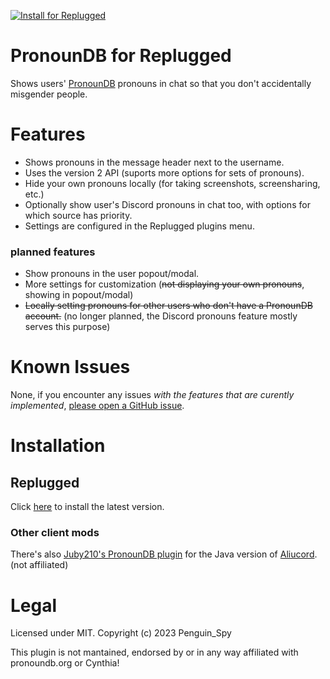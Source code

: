 [![Install for Replugged](https://img.shields.io/badge/Replugged-Install-7289da?logo=discord&logoColor=fff)](https://replugged.dev/install?identifier=dev.penguinspy.pronoundb)  
# PronounDB for Replugged
Shows users' [PronounDB](https://pronoundb.org) pronouns in chat so that you don't accidentally misgender people.

# Features
- Shows pronouns in the message header next to the username.
- Uses the version 2 API (suports more options for sets of pronouns).
- Hide your own pronouns locally (for taking screenshots, screensharing, etc.)
- Optionally show user's Discord pronouns in chat too, with options for which source has priority.
- Settings are configured in the Replugged plugins menu.
### planned features
- Show pronouns in the user popout/modal.
- More settings for customization (~~not displaying your own pronouns~~, showing in popout/modal)
- ~~Locally setting pronouns for other users who don't have a PronounDB account.~~ (no longer planned, the Discord pronouns feature mostly serves this purpose)


# Known Issues
None, if you encounter any issues *with the features that are curently implemented*, [please open a GitHub issue](https://github.com/Penguin-Spy/replugged-pronoundb/issues).

# Installation
## Replugged
Click [here](https://replugged.dev/install?identifier=dev.penguinspy.pronoundb) to install the latest version.

### Other client mods
There's also [Juby210's PronounDB plugin](https://github.com/Juby210/Aliucord-plugins#pronoundb) for the Java version of [Aliucord](https://github.com/Aliucord/Aliucord "A Discord mod for Android"). (not affiliated)

# Legal
Licensed under MIT. Copyright (c) 2023 Penguin_Spy

This plugin is not mantained, endorsed by or in any way affiliated with pronoundb.org or Cynthia!  
